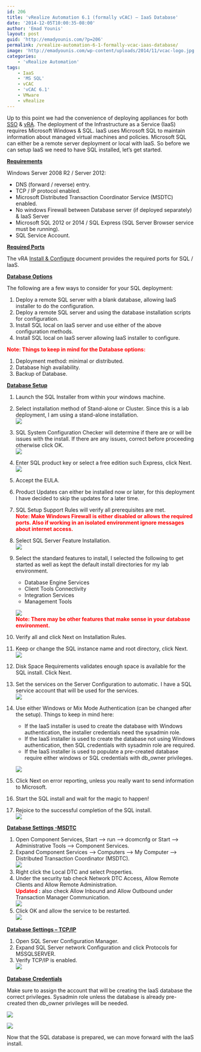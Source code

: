 ```yaml
---
id: 206
title: 'vRealize Automation 6.1 (formally vCAC) – IaaS Database'
date: '2014-12-05T10:00:35-08:00'
author: 'Emad Younis'
layout: post
guid: 'http://emadyounis.com/?p=206'
permalink: /vrealize-automation-6-1-formally-vcac-iaas-database/
image: 'http://emadyounis.com/wp-content/uploads/2014/11/vcac-logo.jpg'
categories:
    - 'vRealize Automation'
tags:
    - IaaS
    - 'MS SQL'
    - vCAC
    - 'vCAC 6.1'
    - VMware
    - vRealize
---
```


Up to this point we had the convenience of deploying appliances for both [SSO](http://emadyounis.com/vrealize-automation/vrealize-automation-6-1-formally-vcloud-automation-center-identity-appliance-deployment-configuration/ "vRealize Automation 6.1 (formally vCloud Automation Center) – Identity Appliance – Deployment / Configuration") &amp; [vRA](http://emadyounis.com/vrealize-automation/vrealize-automation-6-1-formally-vcac-vra-appliance-deployment-configuration/ "vRealize Automation 6.1 (formally vCAC) – vRA Appliance Deployment & Configuration"). The deployment of the Infrastructure as a Service (IaaS) requires Microsoft Windows &amp; SQL. IaaS uses Microsoft SQL to maintain information about managed virtual machines and policies. Microsoft SQL can either be a remote server deployment or local with IaaS. So before we can setup IaaS we need to have SQL installed, let’s get started.

<span style="text-decoration: underline;">**Requirements**</span>

Windows Server 2008 R2 / Server 2012:

- DNS (forward / reverse) entry.
- TCP / IP protocol enabled.
- Microsoft Distributed Transaction Coordinator Service (MSDTC) enabled.
- No windows Firewall between Database server (if deployed separately) &amp; IaaS Server
- Microsoft SQL 2012 or 2014 / SQL Express (SQL Server Browser service must be running).
- SQL Service Account.

<span style="text-decoration: underline;">**Required Ports**</span>

The vRA [Install &amp; Configure](http://pubs.vmware.com/vCAC-61/topic/com.vmware.ICbase/PDF/vcloud-automation-center-61-installation-and-configuration.pdf) document provides the required ports for SQL / IaaS.

<span style="text-decoration: underline;">**Database Options**</span>

The following are a few ways to consider for your SQL deployment:

1. Deploy a remote SQL server with a blank database, allowing IaaS installer to do the configuration.
2. Deploy a remote SQL server and using the database installation scripts for configuration.
3. Install SQL local on IaaS server and use either of the above configuration methods.
4. Install SQL local on IaaS server allowing IaaS installer to configure.

<span style="color: #ff0000;">**Note: Things to keep in mind for the Database options:**</span>

1. Deployment method: minimal or distributed.
2. Database high availability.
3. Backup of Database.

<span style="text-decoration: underline;">**Database Setup**</span>

1. Launch the SQL Installer from within your windows machine.
2. Select installation method of Stand-alone or Cluster. Since this is a lab deployment, I am using a stand-alone installation.  
    [![](https://emadyounis.com/assets/img/2014/12/SQL-IaaS-1.jpg?resize=796%2C290)](https://emadyounis.com/assets/img/2014/12/SQL-IaaS-1.jpg)
3. SQL System Configuration Checker will determine if there are or will be issues with the install. If there are any issues, correct before proceeding otherwise click OK.  
    [![](https://emadyounis.com/assets/img/2014/12/SQL-IaaS-2.jpg?resize=817%2C467)](https://emadyounis.com/assets/img/2014/12/SQL-IaaS-2.jpg)
4. Enter SQL product key or select a free edition such Express, click Next.  
    [![](https://emadyounis.com/assets/img/2014/12/SQL-IaaS-3.jpg?resize=816%2C381)](https://emadyounis.com/assets/img/2014/12/SQL-IaaS-3.jpg)
5. Accept the EULA.
6. Product Updates can either be installed now or later, for this deployment I have decided to skip the updates for a later time.
7. SQL Setup Support Rules will verify all prerequisites are met.  
    **<span style="color: #ff0000;">Note: Make Windows Firewall is either disabled or allows the required ports. Also if working in an isolated environment ignore messages about internet access.</span>**
8. Select SQL Server Feature Installation.  
    [![](https://emadyounis.com/assets/img/2014/12/SQL-IaaS-4.jpg?resize=816%2C355)](https://emadyounis.com/assets/img/2014/12/SQL-IaaS-4.jpg)
9. Select the standard features to install, I selected the following to get started as well as kept the default install directories for my lab environment. 
    - Database Engine Services
    - Client Tools Connectivity
    - Integration Services
    - Management Tools
    
    [![](https://emadyounis.com/assets/img/2014/12/SQL-IaaS-5.jpg?resize=818%2C725)](https://emadyounis.com/assets/img/2014/12/SQL-IaaS-5.jpg)  
    <span style="color: #ff0000;">**Note: There may be other features that make sense in your database environment.**</span>
10. Verify all and click Next on Installation Rules.
11. Keep or change the SQL instance name and root directory, click Next.  
    [![](https://emadyounis.com/assets/img/2014/12/SQL-IaaS-6.jpg?resize=818%2C439)](https://emadyounis.com/assets/img/2014/12/SQL-IaaS-6.jpg)
12. Disk Space Requirements validates enough space is available for the SQL install. Click Next.
13. Set the services on the Server Configuration to automatic. I have a SQL service account that will be used for the services.  
    [![](https://emadyounis.com/assets/img/2014/12/SQL-IaaS-7.jpg?resize=819%2C423)](https://emadyounis.com/assets/img/2014/12/SQL-IaaS-7.jpg)
14. Use either Windows or Mix Mode Authentication (can be changed after the setup). Things to keep in mind here: 
    - If the IaaS installer is used to create the database with Windows authentication, the installer credentials need the sysadmin role.
    - If the IaaS installer is used to create the database not using Windows authentication, then SQL credentials with sysadmin role are required.
    - If the IaaS installer is used to populate a pre-created database require either windows or SQL credentials with db\_owner privileges.
    
    [![](https://emadyounis.com/assets/img/2014/12/SQL-IaaS-8.jpg?resize=817%2C724)](https://emadyounis.com/assets/img/2014/12/SQL-IaaS-8.jpg)
15. Click Next on error reporting, unless you really want to send information to Microsoft.
16. Start the SQL install and wait for the magic to happen!
17. Rejoice to the successful completion of the SQL install.  
    [![](https://emadyounis.com/assets/img/2014/12/SQL-IaaS-9.jpg?resize=816%2C116)](https://emadyounis.com/assets/img/2014/12/SQL-IaaS-9.jpg)

<span style="text-decoration: underline;">**Database Settings -MSDTC**</span>

1. Open Component Services, Start –&gt; run –&gt; dcomcnfg or Start –&gt; Administrative Tools –&gt; Component Services.
2. Expand Component Services –&gt; Computers –&gt; My Computer –&gt; Distributed Transaction Coordinator (MSDTC).  
    [![](https://emadyounis.com/assets/img/2014/12/SQL-IaaS-MSDTC-1.jpg?resize=862%2C278)](https://emadyounis.com/assets/img/2014/12/SQL-IaaS-MSDTC-1.jpg)
3. Right click the Local DTC and select Properties.
4. Under the security tab check Network DTC Access, Allow Remote Clients and Allow Remote Administration.  
    **<span style="color: #ff0000;">Updated</span> :** also check Allow Inbound and Allow Outbound under Transaction Manager Communication.  
    [![](https://emadyounis.com/assets/img/2014/12/SQL-IaaS-MSDTC-2-Updated.jpg?resize=462%2C503)](https://emadyounis.com/assets/img/2014/12/SQL-IaaS-MSDTC-2-Updated.jpg)
5. Click OK and allow the service to be restarted.  
    [![](https://emadyounis.com/assets/img/2014/12/SQL-IaaS-MSDTC-3.jpg?resize=476%2C198)](https://emadyounis.com/assets/img/2014/12/SQL-IaaS-MSDTC-3.jpg)

<span style="text-decoration: underline;">**Database Settings – TCP/IP**</span>

1. Open SQL Server Configuration Manager.
2. Expand SQL Server network Configuration and click Protocols for MSSQLSERVER.
3. Verify TCP/IP is enabled.  
    [![](https://emadyounis.com/assets/img/2014/12/SQL-IaaS-TCP-IP.jpg?resize=792%2C226)](https://emadyounis.com/assets/img/2014/12/SQL-IaaS-TCP-IP.jpg)

<span style="text-decoration: underline;">**Database** </span>**<span style="text-decoration: underline;">Credentials</span>**

Make sure to assign the account that will be creating the IaaS database the correct privileges. Sysadmin role unless the database is already pre-created then db\_owner privileges will be needed.

[![](https://emadyounis.com/assets/img/2014/12/SQL-IaaS-Creds.jpg?resize=703%2C630)](https://emadyounis.com/assets/img/2014/12/SQL-IaaS-Creds.jpg)

[![](https://emadyounis.com/assets/img/2014/12/SQL-IaaS-Creds-2.jpg?resize=703%2C629)](https://emadyounis.com/assets/img/2014/12/SQL-IaaS-Creds-2.jpg)

Now that the SQL database is prepared, we can move forward with the IaaS install.
